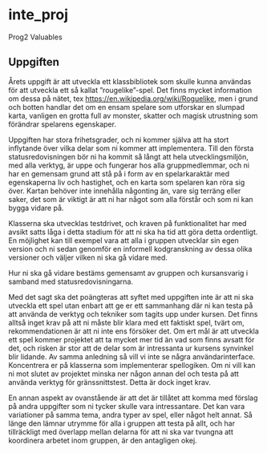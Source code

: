 # inte_proj
Prog2 Valuables

## Uppgiften
Årets uppgift är att utveckla ett klassbibliotek som skulle kunna användas för att utveckla ett så kallat ”rougelike”-spel. Det finns mycket information om dessa på nätet, tex https://en.wikipedia.org/wiki/Roguelike, men i grund och botten handlar det om en ensam spelare som utforskar en slumpad karta, vanligen en grotta full av monster, skatter och magisk utrustning som förändrar spelarens egenskaper.

Uppgiften har stora frihetsgrader, och ni kommer själva att ha stort inflytande över vilka delar som ni kommer att implementera. Till den första statusredovisningen bör ni ha kommit så långt att hela utvecklingsmiljön, med alla verktyg, är uppe och fungerar hos alla gruppmedlemmar, och ni har en gemensam grund att stå på i form av en spelarkaraktär med egenskaperna liv och hastighet, och en karta som spelaren kan röra sig över. Kartan behöver inte innehålla någonting än, vare sig terräng eller saker, det som är viktigt är att ni har något som alla förstår och som ni kan bygga vidare på.

Klasserna ska utvecklas testdrivet, och kraven på funktionalitet har med avsikt satts låga i detta stadium för att ni ska ha tid att göra detta ordentligt. En möjlighet kan till exempel vara att alla i gruppen utvecklar sin egen version och ni sedan genomför en informell kodgranskning av dessa olika versioner och väljer vilken ni ska gå vidare med.

Hur ni ska gå vidare bestäms gemensamt av gruppen och kursansvarig i samband med statusredovisningarna.

Med det sagt ska det poängteras att syftet med uppgiften inte är att ni ska utveckla ett spel utan enbart att ge er ett sammanhang där ni kan testa på att använda de verktyg och tekniker som tagits upp under kursen. Det finns alltså inget krav på att ni måste blir klara med ett faktiskt spel, tvärt om, rekommendationen är att ni inte ens försöker det. Om ert mål är att utveckla ett spel kommer projektet att ta mycket mer tid än vad som finns avsatt för det, och risken är stor att de delar som är intressanta ur kursens synvinkel blir lidande. Av samma anledning så vill vi inte se några användarinterface. Koncentrera er på klasserna som implementerar spellogiken. Om ni vill kan ni mot slutet av projektet minska ner någon annan del och testa på att använda verktyg för gränssnittstest. Detta är dock inget krav.

En annan aspekt av ovanstående är att det är tillåtet att komma med förslag på andra uppgifter som ni tycker skulle vara intressantare. Det kan vara variationer på samma tema, andra typer av spel, eller något helt annat. Så länge den lämnar utrymme för alla i gruppen att testa på allt, och har tillräckligt med överlapp mellan delarna för att ni ska var tvungna att koordinera arbetet inom gruppen, är den antagligen okej.

